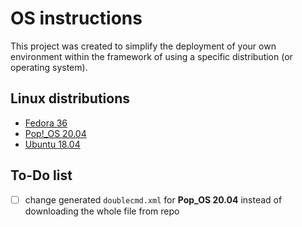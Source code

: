 # OS instructions

This project was created to simplify the deployment of your own environment within the framework of using a specific distribution (or operating system).

## Linux distributions

* [Fedora 36](Linux/fedora36)
* [Pop!_OS 20.04](Linux/pop_os2004)
* [Ubuntu 18.04](Linux/ubuntu1804)

## To-Do list

- [ ] change generated `doublecmd.xml` for **Pop_OS 20.04** instead of downloading the whole file from repo
